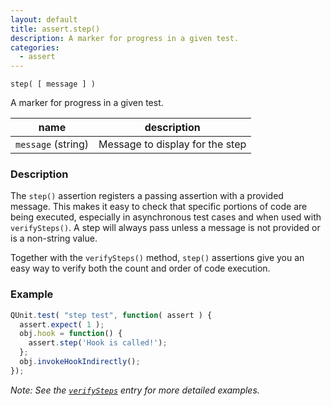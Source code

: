 ```yaml
---
layout: default
title: assert.step()
description: A marker for progress in a given test.
categories:
  - assert
---
```


`step( [ message ] )`

A marker for progress in a given test.

| name               | description                          |
|--------------------|--------------------------------------|
| `message` (string) | Message to display for the step      |

### Description

The `step()` assertion registers a passing assertion with a provided message. This makes it easy to check that specific portions of code are being executed, especially in asynchronous test cases and when used with `verifySteps()`. A step will always pass unless a message is not provided or is a non-string value.

Together with the `verifySteps()` method, `step()` assertions give you an easy way to verify both the count and order of code execution.

### Example

```js
QUnit.test( "step test", function( assert ) {
  assert.expect( 1 );
  obj.hook = function() {
    assert.step('Hook is called!');
  };
  obj.invokeHookIndirectly();
});
```

_Note: See the [`verifySteps`](./verifySteps) entry for more detailed examples._

